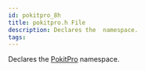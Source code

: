 ```yaml
---
id: pokitpro_8h
title: pokitpro.h File
description: Declares the  namespace.
tags:
---
```

Declares the [PokitPro](namespacePokitPro) namespace.
